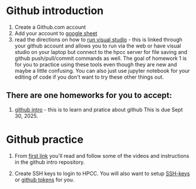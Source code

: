 Github introduction
====

1. Create a Github.com account
2. Add your account to [google sheet](https://docs.google.com/spreadsheets/d/1yEH8nW_nsp9B72diYqhrTFITQr4c9_qawqEOntAiwzc/edit?gid=0#gid=0)
3. read the directions on how to [run visual studio](https://hpcc.ucr.edu/manuals/hpc_cluster/selected_software/vscode/) - this is linked through your github account and allows you to run via the web or have visual studio on your laptop but connect to the hpcc server for file saving and github push/pull/commit commands as well. The goal of homework 1 is for you to practice using these tools even though they are new and maybe a little confusing. You can also just use jupyter notebook for your editing of code if you don't want to try these other things out.

## There are one homeworks for you to accept:
1. [github intro](https://classroom.github.com/a/osKeXo8S) - this is to learn and pratice about github
This is due Sept 30, 2025.

Github practice
=== 
1. From [first link](https://classroom.github.com/a/osKeXo8S) you'll read and follow some of the videos and instructions in the github intro repository.

2. Create SSH keys to login to HPCC. You will also want to setup [SSH-keys](https://docs.github.com/en/authentication/connecting-to-github-with-ssh/generating-a-new-ssh-key-and-adding-it-to-the-ssh-agent) or [github tokens](https://docs.github.com/en/authentication/keeping-your-account-and-data-secure/managing-your-personal-access-tokens) for you.
